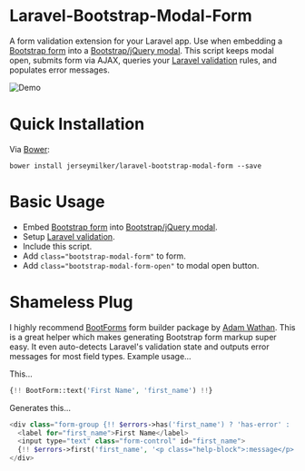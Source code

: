 # Laravel-Bootstrap-Modal-Form

A form validation extension for your Laravel app.  Use when embedding a [Bootstrap form](http://getbootstrap.com/css/#forms) into a [Bootstrap/jQuery modal](http://getbootstrap.com/javascript/#modals).  This script keeps modal open, submits form via AJAX, queries your [Laravel validation](http://laravel.com/docs/validation) rules, and populates error messages.

![Demo](http://zippy.gfycat.com/DefensiveFlickeringKilldeer.gif)

# Quick Installation

Via [Bower](http://bower.io):
```
bower install jerseymilker/laravel-bootstrap-modal-form --save
```

# Basic Usage

- Embed [Bootstrap form](http://getbootstrap.com/css/#forms) into [Bootstrap/jQuery modal](http://getbootstrap.com/javascript/#modals).
- Setup [Laravel validation](http://laravel.com/docs/validation).
- Include this script.
- Add `class="bootstrap-modal-form"` to form.
- Add `class="bootstrap-modal-form-open"` to modal open button.

# Shameless Plug

I highly recommend [BootForms](http://github.com/adamwathan/bootforms) form builder package by [Adam Wathan](https://twitter.com/adamwathan).  This is a great helper which makes generating Bootstrap form markup super easy.  It even auto-detects Laravel's validation state and outputs error messages for most field types.  Example usage...

This...
```php
{!! BootForm::text('First Name', 'first_name') !!}
```
Generates this...
```php
<div class="form-group {!! $errors->has('first_name') ? 'has-error' : '' !!}">
  <label for="first_name">First Name</label>
  <input type="text" class="form-control" id="first_name">
  {!! $errors->first('first_name', '<p class="help-block">:message</p>') !!}
</div>
```
